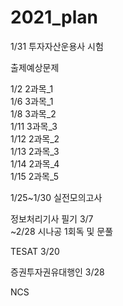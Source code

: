 # 2021_plan

1/31 투자자산운용사 시험<br>

출제예상문제<br>

1/2 2과목_1<br>
1/6 3과목_1<br>
1/8 3과목_2<br>
1/11 3과목_3<br>
1/12 2과목_2<br>
1/13 2과목_3<br>
1/14 2과목_4<br>
1/15 2과목_5<br>

1/25~1/30 실전모의고사


정보처리기사 필기 3/7 <br>
~2/28 시나공 1회독 및 문풀<br>

TESAT 3/20 <br>

증권투자권유대행인 3/28 <br>

NCS 
